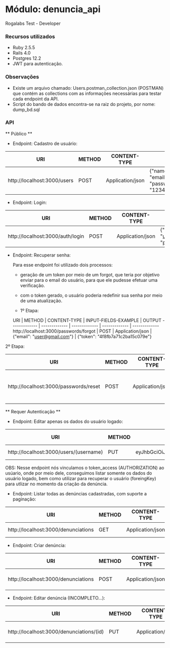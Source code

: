 # Módulo: denuncia_api
Rogalabs Test - Developer

### Recursos utilizados
- Ruby 2.5.5
- Rails 4.0
- Postgres 12.2
- JWT para autenticação.

### Observações
- Existe um arquivo chamado: Users.postman_collection.json (POSTMAN) que contém as collections com as informações necessárias para testar cada endpoint da API.
- Script do bando de dados encontra-se na raiz do projeto, por nome: dump_bd.sql

### API

** Público **


- Endpoint: Cadastro de usuário:

                    
URI  | METHOD | CONTENT-TYPE | INPUT-FIELDS-EXAMPLE | OUTPUT
------------- | ------------- | ------------- | ------------- | -------------
http://localhost:3000/users  | POST  | Application/json | {"name": "Primeiro Usuário","username": "user", "email": "user@gmail.com", "password":"123456","password_confirmation": "123456"} | {"status": "ok"}




- Endpoint: Login:

URI  | METHOD | CONTENT-TYPE | INPUT-FIELDS-EXAMPLE | OUTPUT
------------- | ------------- | ------------- | ------------- | -------------
http://localhost:3000/auth/login  | POST  | Application/json | {"email": "user@gmail.com", "password":"123456"} | {"status": "ok"}


		    

- Endpoint: Recuperar senha:

  Para esse endpoint foi utilizado dois processos:
  
  * geração de um token por meio de um forgot, que teria por objetivo enviar para o email do usuário, para que ele pudesse efetuar uma verificação.
  * com o token gerado, o usuário poderia redefinir sua senha por meio de uma atualização.
  
  * 1º Etapa:
  
  URI  | METHOD | CONTENT-TYPE | INPUT-FIELDS-EXAMPLE | OUTPUT
------------- | ------------- | ------------- | ------------- | -------------
http://localhost:3000/passwords/forgot  | POST  | Application/json | {"email": "user@gmail.com"} | {"token": "4f8fb7a71c2ba15c079e"}
                      
                    
 2º Etapa:
 
 URI  | METHOD | CONTENT-TYPE | INPUT-FIELDS-EXAMPLE | OUTPUT
------------- | ------------- | ------------- | ------------- | -------------
http://localhost:3000/passwords/reset  | POST  | Application/json | {"email": "user@gmail.com", "token": "4f8fb7a71c2ba15c079e", "password": "123123"} | {"status": "ok"}

 

** Requer Autenticação **

- Endpoint: Editar apenas os dados do usuário logado:

 URI  | METHOD | AUTHORIZATION | CONTENT-TYPE | INPUT-FIELDS-EXAMPLE | OUTPUT
------------- | ------------- | ------------- | ------------- | ------------- | -------------
http://localhost:3000/users/(username)  | PUT | eyJhbGciOiJIUzI1NiJ9.eyJ1c2VyX2lkIjoxLCJleHAiOjE1ODQ3NzEzNjl9.IdLGeZ3ShB6W9sYbwtEww0KgqiHy8Rx7oZbO6SyYV4k | Application/json | {"username": "teste","token_access": "eyJhbGciOiJIUzI1NiJ9.eyJ1c2VyX2lkIjo1LCJleHAiOjE1ODQ4MTc2Mzl9.AM6Wx5H8xedmDMQGchkBviGISaOwt6QNpyiiu1KS_P0"} | {"status": "ok"}
		    
OBS: Nesse endpoint nós vinculamos o token_access (AUTHORIZATION) ao usúario, onde por meio dele, conseguimos listar somente os dados do usuário logado, bem como utilizar para recuperar o usuário (foreingKey) para utlizar no momento da criação da denúncia.



- Endpoint: Listar todas as denúncias cadastradas, com suporte a paginação:

 URI  | METHOD | CONTENT-TYPE | OUTPUT
------------- | ------------- | ------------- | ------------- 
http://localhost:3000/denunciations  | GET  | Application/json | {"status": "ok"}



- Endpoint: Criar denúncia:

URI  | METHOD | CONTENT-TYPE | AUTHORIZATION |  INPUT-FIELDS-EXAMPLE | OUTPUT
------------- | ------------- | ------------- | ------------- | ------------- | -------------
http://localhost:3000/denunciations  | POST  | Application/json | eyJhbGciOiJIUzI1NiJ9.eyJ1c2VyX2lkIjoxLCJleHAiOjE1ODQ3NzEzNjl9.IdLGeZ3ShB6W9sYbwtEww0KgqiHy8Rx7oZbO6SyYV4k | {"descricao": "Test description test", "status": "Pendent", "latitude": "25º 55", "longitude": "35º 43", "medida_adotada": "adopted measure number three", "token_access_user": "eyJhbGciOiJIUzI1NiJ9.eyJ1c2VyX2lkIjoxLCJleHAiOjE1ODQ3NzEzNjl9.IdLGeZ3ShB6W9sYbwtEww0KgqiHy8Rx7oZbO6SyYV4k"} | {"status": "ok"}



- Endpoint: Editar denúncia (INCOMPLETO...):

URI  | METHOD | CONTENT-TYPE | AUTHORIZATION |  INPUT-FIELDS-EXAMPLE | OUTPUT
------------- | ------------- | ------------- | ------------- | ------------- | -------------
http://localhost:3000/denunciations/(id)  | PUT  | Application/json | eyJhbGciOiJIUzI1NiJ9.eyJ1c2VyX2lkIjoxLCJleHAiOjE1ODQ3NzEzNjl9.IdLGeZ3ShB6W9sYbwtEww0KgqiHy8Rx7oZbO6SyYV4k | {"descricao": "Test description test", "status": "Pendent", "latitude": "25º 55", "longitude": "35º 43", "medida_adotada": "adopted measure number three", "token_access_user": "eyJhbGciOiJIUzI1NiJ9.eyJ1c2VyX2lkIjoxLCJleHAiOjE1ODQ3NzEzNjl9.IdLGeZ3ShB6W9sYbwtEww0KgqiHy8Rx7oZbO6SyYV4k"} | {"status": "ok"}


